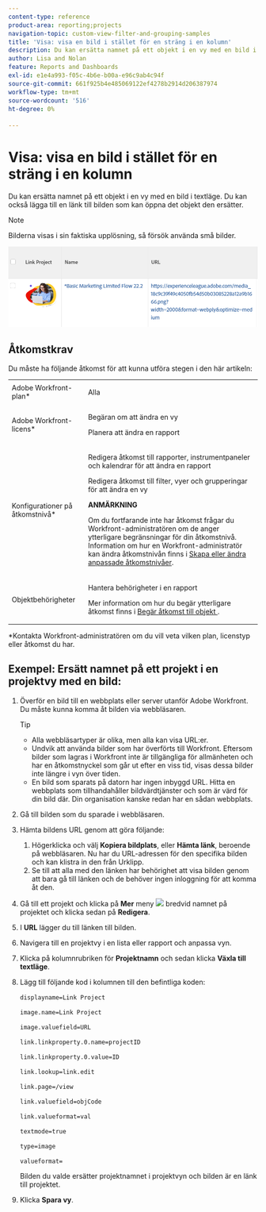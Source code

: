 ```yaml
---
content-type: reference
product-area: reporting;projects
navigation-topic: custom-view-filter-and-grouping-samples
title: 'Visa: visa en bild i stället för en sträng i en kolumn'
description: Du kan ersätta namnet på ett objekt i en vy med en bild i textläge. Du kan också lägga till en länk till bilden som kan öppna det objekt den ersätter.
author: Lisa and Nolan
feature: Reports and Dashboards
exl-id: e1e4a993-f05c-4b6e-b00a-e96c9ab4c94f
source-git-commit: 661f925b4e485069122ef4278b2914d206387974
workflow-type: tm+mt
source-wordcount: '516'
ht-degree: 0%

---
```


# Visa: visa en bild i stället för en sträng i en kolumn

Du kan ersätta namnet på ett objekt i en vy med en bild i textläge. Du kan också lägga till en länk till bilden som kan öppna det objekt den ersätter.

>[!NOTE]
>
>Bilderna visas i sin faktiska upplösning, så försök använda små bilder.

![](assets/replace-project-name-with-image-and-link-350x125.png)

## Åtkomstkrav

Du måste ha följande åtkomst för att kunna utföra stegen i den här artikeln:

<table style="table-layout:auto"> 
 <col> 
 <col> 
 <tbody> 
  <tr> 
   <td role="rowheader">Adobe Workfront-plan*</td> 
   <td> <p>Alla</p> </td> 
  </tr> 
  <tr> 
   <td role="rowheader">Adobe Workfront-licens*</td> 
   <td> <p>Begäran om att ändra en vy </p>
   <p>Planera att ändra en rapport</p> </td> 
  </tr> 
  <tr> 
   <td role="rowheader">Konfigurationer på åtkomstnivå*</td> 
   <td> <p>Redigera åtkomst till rapporter, instrumentpaneler och kalendrar för att ändra en rapport</p> <p>Redigera åtkomst till filter, vyer och grupperingar för att ändra en vy</p> <p><b>ANMÄRKNING</b>

Om du fortfarande inte har åtkomst frågar du Workfront-administratören om de anger ytterligare begränsningar för din åtkomstnivå. Information om hur en Workfront-administratör kan ändra åtkomstnivån finns i <a href="../../../administration-and-setup/add-users/configure-and-grant-access/create-modify-access-levels.md" class="MCXref xref">Skapa eller ändra anpassade åtkomstnivåer</a>.</p> </td>
</tr> 
  <tr> 
   <td role="rowheader">Objektbehörigheter</td> 
   <td> <p>Hantera behörigheter i en rapport</p> <p>Mer information om hur du begär ytterligare åtkomst finns i <a href="../../../workfront-basics/grant-and-request-access-to-objects/request-access.md" class="MCXref xref">Begär åtkomst till objekt </a>.</p> </td> 
  </tr> 
 </tbody> 
</table>

&#42;Kontakta Workfront-administratören om du vill veta vilken plan, licenstyp eller åtkomst du har.

## Exempel: Ersätt namnet på ett projekt i en projektvy med en bild:

1. Överför en bild till en webbplats eller server utanför Adobe Workfront. Du måste kunna komma åt bilden via webbläsaren.

   >[!TIP]
   >
   >* Alla webbläsartyper är olika, men alla kan visa URL:er.
   >* Undvik att använda bilder som har överförts till Workfront. Eftersom bilder som lagras i Workfront inte är tillgängliga för allmänheten och har en åtkomstnyckel som går ut efter en viss tid, visas dessa bilder inte längre i vyn över tiden.
   >* En bild som sparats på datorn har ingen inbyggd URL. Hitta en webbplats som tillhandahåller bildvärdtjänster och som är värd för din bild där. Din organisation kanske redan har en sådan webbplats.


1. Gå till bilden som du sparade i webbläsaren.
1. Hämta bildens URL genom att göra följande:

   <!--
   <p data-mc-conditions="QuicksilverOrClassic.Draft mode">(NOTE: I used this blog post to document what kind of image we need for this: https://www.canto.com/blog/image-url/ (consulting uses this)) </p>
   -->

   1. Högerklicka och välj **Kopiera bildplats**, eller **Hämta länk**, beroende på webbläsaren. Nu har du URL-adressen för den specifika bilden och kan klistra in den från Urklipp.
   1. Se till att alla med den länken har behörighet att visa bilden genom att bara gå till länken och de behöver ingen inloggning för att komma åt den.

1. Gå till ett projekt och klicka på **Mer** meny ![](assets/more-icon-45x33.png) bredvid namnet på projektet och klicka sedan på **Redigera**.

1. I **URL** lägger du till länken till bilden.
1. Navigera till en projektvy i en lista eller rapport och anpassa vyn.
1. Klicka på kolumnrubriken för **Projektnamn** och sedan klicka **Växla till textläge**.

1. Lägg till följande kod i kolumnen till den befintliga koden:

   ```
   displayname=Link Project
   ```

   ```
   image.name=Link Project
   ```

   ```
   image.valuefield=URL
   ```

   ```
   link.linkproperty.0.name=projectID
   ```

   ```
   link.linkproperty.0.value=ID
   ```

   ```
   link.lookup=link.edit
   ```

   ```
   link.page=/view
   ```

   ```
   link.valuefield=objCode
   ```

   ```
   link.valueformat=val
   ```

   ```
   textmode=true
   ```

   ```
   type=image
   ```

   ```
   valueformat=
   ```

   Bilden du valde ersätter projektnamnet i projektvyn och bilden är en länk till projektet.

1. Klicka **Spara vy**.
